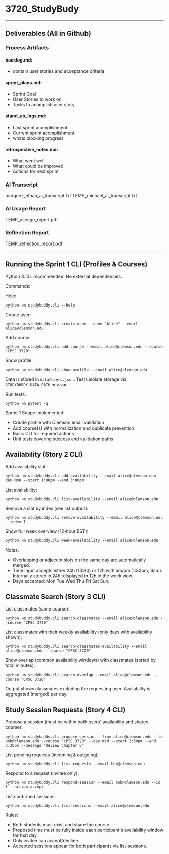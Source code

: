 # 3720_StudyBudy

---

## Deliverables (All in Github) 

### Process Artifacts
#### backlog.md: 
- contain user stories and acceptance criteria

#### sprint_plans.md:
- Sprint Goal
- User Stories to work on
- Tasks to acomplish user story

#### stand_up_logs.md:
- Last sprint acomplishment
- Current sprint acomplishment
- whats blocking progress


#### retrospective_notes.md:
- What went well
- What could be improved
- Actions for next sprint

### AI Transcript 
marquez_ethan_ai_transcript.txt
TEMP_michael_ai_transcript.txt

### AI Usage Report
TEMP_useage_report.pdf

### Reflection Report
TEMP_reflection_report.pdf

---

## Running the Sprint 1 CLI (Profiles & Courses)

Python 3.10+ recommended. No external dependencies.

Commands:

Help:
```
python -m studybuddy.cli --help
```

Create user:
```
python -m studybuddy.cli create-user --name "Alice" --email alice@clemson.edu
```

Add course:
```
python -m studybuddy.cli add-course --email alice@clemson.edu --course "CPSC 3720"
```

Show profile:
```
python -m studybuddy.cli show-profile --email alice@clemson.edu
```

Data is stored in `data/users.json`. Tests isolate storage via `STUDYBUDDY_DATA_PATH` env var.

Run tests:
```
python -m pytest -q
```

Sprint 1 Scope Implemented:
- Create profile with Clemson email validation
- Add course(s) with normalization and duplicate prevention
- Basic CLI for required actions
- Unit tests covering success and validation paths

## Availability (Story 2 CLI)

Add availability slot:
```
python -m studybuddy.cli add-availability --email alice@clemson.edu --day Mon --start 1:00pm --end 3:00pm
```

List availability:
```
python -m studybuddy.cli list-availability --email alice@clemson.edu
```

Remove a slot by index (see list output):
```
python -m studybuddy.cli remove-availability --email alice@clemson.edu --index 1
```

Show full week overview (12-hour EST):
```
python -m studybuddy.cli week-availability --email alice@clemson.edu
```

Notes:
- Overlapping or adjacent slots on the same day are automatically merged.
- Time input accepts either 24h (13:30) or 12h with am/pm (1:30pm, 9am). Internally stored in 24h; displayed in 12h in the week view.
- Days accepted: Mon Tue Wed Thu Fri Sat Sun.

## Classmate Search (Story 3 CLI)

List classmates (same course):
```
python -m studybuddy.cli search-classmates --email alice@clemson.edu --course "CPSC 3720"
```

List classmates with their weekly availability (only days with availability shown):
```
python -m studybuddy.cli search-classmates-availability --email alice@clemson.edu --course "CPSC 3720"
```

Show overlap (common availability windows) with classmates (sorted by total minutes):
```
python -m studybuddy.cli search-overlap --email alice@clemson.edu --course "CPSC 3720"
```

Output shows classmates excluding the requesting user. Availability is aggregated (merged) per day.

## Study Session Requests (Story 4 CLI)

Propose a session (must be within both users' availability and shared course):
```
python -m studybuddy.cli propose-session --from alice@clemson.edu --to bob@clemson.edu --course "CPSC 3720" --day Wed --start 2:30pm --end 3:30pm --message "Review chapter 5"
```

List pending requests (incoming & outgoing):
```
python -m studybuddy.cli list-requests --email bob@clemson.edu
```

Respond to a request (invitee only):
```
python -m studybuddy.cli respond-session --email bob@clemson.edu --id 1 --action accept
```

List confirmed sessions:
```
python -m studybuddy.cli list-sessions --email alice@clemson.edu
```

Rules:
- Both students must exist and share the course.
- Proposed time must be fully inside each participant's availability window for that day.
- Only invitee can accept/decline.
- Accepted sessions appear for both participants via list-sessions.

